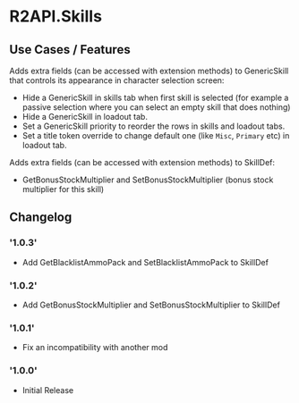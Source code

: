 # R2API.Skills

## Use Cases / Features

Adds extra fields (can be accessed with extension methods) to GenericSkill that controls its appearance in character selection screen:
* Hide a GenericSkill in skills tab when first skill is selected (for example a passive selection where you can select an empty skill that does nothing)
* Hide a GenericSkill in loadout tab.
* Set a GenericSkill priority to reorder the rows in skills and loadout tabs.
* Set a title token override to change default one (like `Misc`, `Primary` etc) in loadout tab.

Adds extra fields (can be accessed with extension methods) to SkillDef:
* GetBonusStockMultiplier and SetBonusStockMultiplier (bonus stock multiplier for this skill)

## Changelog

### '1.0.3'
* Add GetBlacklistAmmoPack and SetBlacklistAmmoPack to SkillDef

### '1.0.2'
* Add GetBonusStockMultiplier and SetBonusStockMultiplier to SkillDef

### '1.0.1'
* Fix an incompatibility with another mod

### '1.0.0'
* Initial Release
